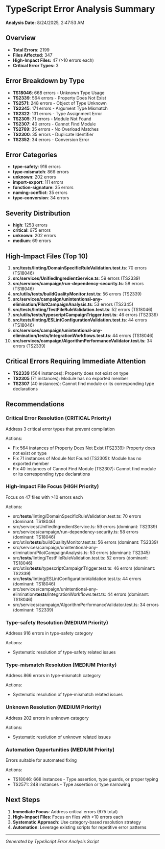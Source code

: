 # TypeScript Error Analysis Summary

**Analysis Date:** 8/24/2025, 2:47:53 AM

## Overview
- **Total Errors:** 2199
- **Files Affected:** 347
- **High-Impact Files:** 47 (>10 errors each)
- **Critical Error Types:** 3

## Error Breakdown by Type
- **TS18046**: 668 errors - Unknown Type Usage
- **TS2339**: 564 errors - Property Does Not Exist
- **TS2571**: 248 errors - Object of Type Unknown
- **TS2345**: 171 errors - Argument Type Mismatch
- **TS2322**: 131 errors - Type Assignment Error
- **TS2305**: 71 errors - Module Not Found
- **TS2307**: 40 errors - Cannot Find Module
- **TS2769**: 35 errors - No Overload Matches
- **TS2300**: 35 errors - Duplicate Identifier
- **TS2352**: 34 errors - Conversion Error

## Error Categories
- **type-safety**: 916 errors
- **type-mismatch**: 866 errors
- **unknown**: 202 errors
- **import-export**: 111 errors
- **function-signature**: 35 errors
- **naming-conflict**: 35 errors
- **type-conversion**: 34 errors

## Severity Distribution
- **high**: 1253 errors
- **critical**: 675 errors
- **unknown**: 202 errors
- **medium**: 69 errors

## High-Impact Files (Top 10)
1. **src/__tests__/linting/DomainSpecificRuleValidation.test.ts**: 70 errors (TS18046)
2. **src/services/UnifiedIngredientService.ts**: 59 errors (TS2339)
3. **src/services/campaign/run-dependency-security.ts**: 58 errors (TS18046)
4. **src/utils/__tests__/buildQualityMonitor.test.ts**: 56 errors (TS2339)
5. **src/services/campaign/unintentional-any-elimination/PilotCampaignAnalysis.ts**: 53 errors (TS2345)
6. **src/__tests__/linting/TestFileRuleValidation.test.ts**: 52 errors (TS18046)
7. **src/utils/__tests__/typescriptCampaignTrigger.test.ts**: 46 errors (TS2339)
8. **src/__tests__/linting/ESLintConfigurationValidation.test.ts**: 44 errors (TS18046)
9. **src/services/campaign/unintentional-any-elimination/__tests__/IntegrationWorkflows.test.ts**: 44 errors (TS18046)
10. **src/services/campaign/AlgorithmPerformanceValidator.test.ts**: 34 errors (TS2339)

## Critical Errors Requiring Immediate Attention
- **TS2339** (564 instances): Property does not exist on type
- **TS2305** (71 instances): Module has no exported member
- **TS2307** (40 instances): Cannot find module or its corresponding type declarations

## Recommendations


### Critical Error Resolution (CRITICAL Priority)
Address 3 critical error types that prevent compilation

Actions:
- Fix 564 instances of Property Does Not Exist (TS2339): Property does not exist on type
- Fix 71 instances of Module Not Found (TS2305): Module has no exported member
- Fix 40 instances of Cannot Find Module (TS2307): Cannot find module or its corresponding type declarations


### High-Impact File Focus (HIGH Priority)
Focus on 47 files with >10 errors each

Actions:
- src/__tests__/linting/DomainSpecificRuleValidation.test.ts: 70 errors (dominant: TS18046)
- src/services/UnifiedIngredientService.ts: 59 errors (dominant: TS2339)
- src/services/campaign/run-dependency-security.ts: 58 errors (dominant: TS18046)
- src/utils/__tests__/buildQualityMonitor.test.ts: 56 errors (dominant: TS2339)
- src/services/campaign/unintentional-any-elimination/PilotCampaignAnalysis.ts: 53 errors (dominant: TS2345)
- src/__tests__/linting/TestFileRuleValidation.test.ts: 52 errors (dominant: TS18046)
- src/utils/__tests__/typescriptCampaignTrigger.test.ts: 46 errors (dominant: TS2339)
- src/__tests__/linting/ESLintConfigurationValidation.test.ts: 44 errors (dominant: TS18046)
- src/services/campaign/unintentional-any-elimination/__tests__/IntegrationWorkflows.test.ts: 44 errors (dominant: TS18046)
- src/services/campaign/AlgorithmPerformanceValidator.test.ts: 34 errors (dominant: TS2339)


### Type-safety Resolution (MEDIUM Priority)
Address 916 errors in type-safety category

Actions:
- Systematic resolution of type-safety related issues


### Type-mismatch Resolution (MEDIUM Priority)
Address 866 errors in type-mismatch category

Actions:
- Systematic resolution of type-mismatch related issues


### Unknown Resolution (MEDIUM Priority)
Address 202 errors in unknown category

Actions:
- Systematic resolution of unknown related issues


### Automation Opportunities (MEDIUM Priority)
Errors suitable for automated fixing

Actions:
- TS18046: 668 instances - Type assertion, type guards, or proper typing
- TS2571: 248 instances - Type assertion or type narrowing


## Next Steps

1. **Immediate Focus**: Address critical errors (675 total)
2. **High-Impact Files**: Focus on files with >10 errors each
3. **Systematic Approach**: Use category-based resolution strategy
4. **Automation**: Leverage existing scripts for repetitive error patterns

---
*Generated by TypeScript Error Analysis Script*
